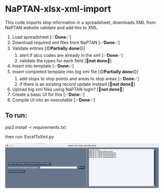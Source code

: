 # NaPTAN-xlsx-xml-import
This code imports stop information in a spreadsheet, downloads XML from NaPTAN website validate and add this to XML.

1. Load spreadsheet [✅️**Done**✅️]
2. Download required xml files from NaPTAN [✅️**Done**✅️]
3. Validate entries [🟡**Partially done**🟡]
    1. alert if atco codes are already in the xml [✅️**Done**✅️]
    2. validate the types for each field [🔴**not done**🔴]
4. Insert into template [✅️**Done**✅️]
5. Insert completed template into big xml file [🟡**Partially done**🟡]
    1. add stops to stop points and areas to stop areas [✅️**Done**✅️]
    2. if there is an existing record update instead [🔴**not done**🔴]
6. Upload big xml files using NaPTAN login? [🔴**not done**🔴]
7. Create a basic UI for this [✅️**Done**✅️]
8. Compile UI into an executable [✅️**Done**✅️]

## To run:
pip3 install -r requirements.txt

then run: ExcelToXml.py

![screenshot](Screenshot.png)
